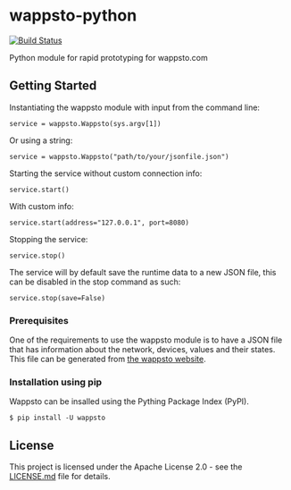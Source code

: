 # wappsto-python

[![Build Status](https://travis-ci.com/Wappsto/wappsto-python.svg?branch=master)](https://travis-ci.com/Wappsto/wappsto-python)

Python module for rapid prototyping for wappsto.com

## Getting Started

Instantiating the wappsto module with input from the command line:
```
service = wappsto.Wappsto(sys.argv[1])
```
Or using a string:
```
service = wappsto.Wappsto("path/to/your/jsonfile.json")
```
Starting the service without custom connection info:
```
service.start()
```
With custom info:
```
service.start(address="127.0.0.1", port=8080)
```
Stopping the service:
```
service.stop()
```
The service will by default save the runtime data to a new JSON file, this can be disabled in the stop command as such:
```
service.stop(save=False)
```

### Prerequisites

One of the requirements to use the wappsto module is to have a JSON file that has information about the network, devices, values and their states. This file can be generated from [the wappsto website](https://wappsto.com/).


### Installation using pip

Wappsto can be insalled using the Pything Package Index (PyPI).

```
$ pip install -U wappsto
```

## License

This project is licensed under the Apache License 2.0 - see the [LICENSE.md](LICENSE.md) file for details.
